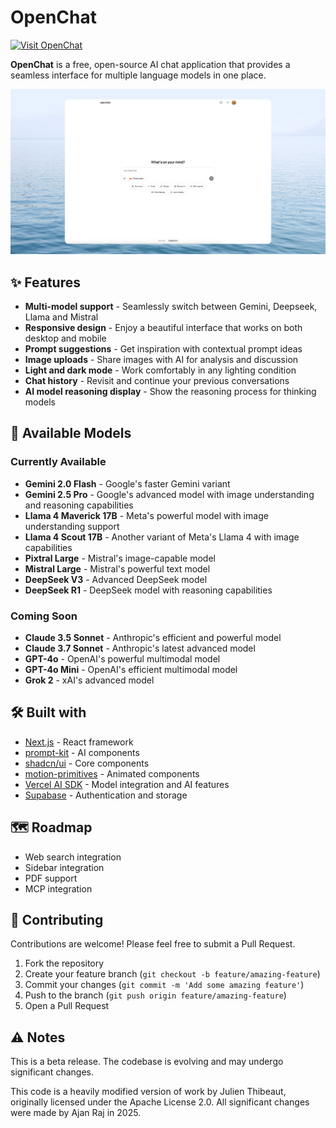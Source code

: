 # OpenChat

[![Visit OpenChat](https://img.shields.io/badge/Visit-OpenChat-blue)](https://chat.ajanraj.com)

**OpenChat** is a free, open-source AI chat application that provides a seamless interface for multiple language models in one place.

![OpenChat screenshot](./public/cover_openchat.jpg)

## ✨ Features

- **Multi-model support** - Seamlessly switch between Gemini, Deepseek, Llama and Mistral
- **Responsive design** - Enjoy a beautiful interface that works on both desktop and mobile
- **Prompt suggestions** - Get inspiration with contextual prompt ideas
- **Image uploads** - Share images with AI for analysis and discussion
- **Light and dark mode** - Work comfortably in any lighting condition
- **Chat history** - Revisit and continue your previous conversations
- **AI model reasoning display** - Show the reasoning process for thinking models

## 🤖 Available Models

### Currently Available
- **Gemini 2.0 Flash** - Google's faster Gemini variant
- **Gemini 2.5 Pro** - Google's advanced model with image understanding and reasoning capabilities
- **Llama 4 Maverick 17B** - Meta's powerful model with image understanding support
- **Llama 4 Scout 17B** - Another variant of Meta's Llama 4 with image capabilities
- **Pixtral Large** - Mistral's image-capable model
- **Mistral Large** - Mistral's powerful text model
- **DeepSeek V3** - Advanced DeepSeek model
- **DeepSeek R1** - DeepSeek model with reasoning capabilities

### Coming Soon
- **Claude 3.5 Sonnet** - Anthropic's efficient and powerful model
- **Claude 3.7 Sonnet** - Anthropic's latest advanced model
- **GPT-4o** - OpenAI's powerful multimodal model
- **GPT-4o Mini** - OpenAI's efficient multimodal model
- **Grok 2** - xAI's advanced model

## 🛠️ Built with

- [Next.js](https://nextjs.org) - React framework
- [prompt-kit](https://prompt-kit.com/) - AI components
- [shadcn/ui](https://ui.shadcn.com) - Core components
- [motion-primitives](https://motion-primitives.com) - Animated components
- [Vercel AI SDK](https://vercel.com/blog/introducing-the-vercel-ai-sdk) - Model integration and AI features
- [Supabase](https://supabase.com) - Authentication and storage

## 🗺️ Roadmap

- Web search integration
- Sidebar integration
- PDF support
- MCP integration

## 🤝 Contributing

Contributions are welcome! Please feel free to submit a Pull Request.

1. Fork the repository
2. Create your feature branch (`git checkout -b feature/amazing-feature`)
3. Commit your changes (`git commit -m 'Add some amazing feature'`)
4. Push to the branch (`git push origin feature/amazing-feature`)
5. Open a Pull Request

## ⚠️ Notes

This is a beta release. The codebase is evolving and may undergo significant changes.

This code is a heavily modified version of work by Julien Thibeaut, originally licensed under the Apache License 2.0.
All significant changes were made by Ajan Raj in 2025.